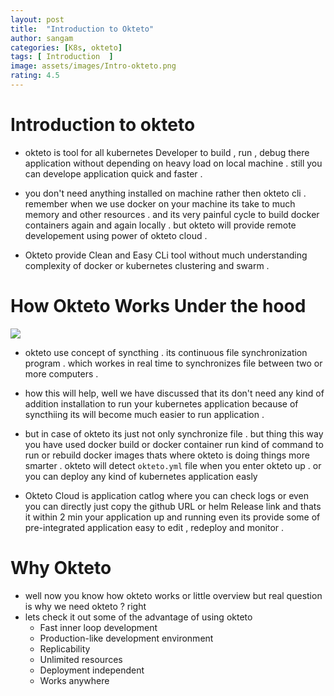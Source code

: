```yaml
---
layout: post
title:  "Introduction to Okteto"
author: sangam 
categories: [K8s, okteto]
tags: [ Introduction  ]
image: assets/images/Intro-okteto.png
rating: 4.5
---
```


# Introduction to okteto 


- okteto is tool for all kubernetes Developer to build , run , debug there application without depending on heavy load on local machine . still you can develope application quick and faster . 

- you don't need anything installed on machine rather then okteto cli . remember when we use docker on your machine its take to much memory and other resources . and its very painful cycle to build docker containers again and again locally . but okteto will provide remote developement using power of okteto cloud . 

- Okteto provide Clean and Easy CLi tool without much understanding complexity of docker or kubernetes clustering and swarm .

# How Okteto Works Under the hood 

![](https://raw.githubusercontent.com/sangam14/ContainerLabs/master/img/how-its-work-okteto.png)

- okteto use concept of syncthing . its continuous file synchronization program . which workes in real time to synchronizes file between two or more computers .
   
- how this will help, well we have discussed that its don't need any kind of addition installation to run your kubernetes application because of syncthiing its will become much easier to run application .

- but in case of okteto its just not only synchronize file . but thing this way you have used docker build or docker container run kind of command to run or rebuild docker images thats where okteto is doing things more smarter . okteto will detect `okteto.yml` file when you enter okteto up . or you can deploy any kind of kubernetes application easly 
- Okteto Cloud is application catlog where you can check logs or even you can directly just copy the github URL or helm Release link and thats it within 2 min your application up and running even its provide some of pre-integrated application easy to edit , redeploy and monitor .

# Why Okteto 

- well now you know how okteto works or little overview but real question is why we need okteto ? right 
- lets check it out some of the advantage of using okteto 
    - Fast inner loop development
    - Production-like development environment
    - Replicability
    - Unlimited resources
    - Deployment independent
    - Works anywhere
